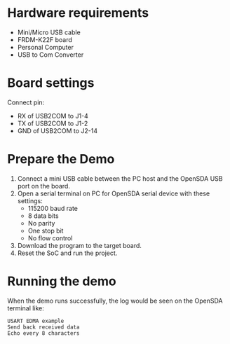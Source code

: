 Hardware requirements
===================
- Mini/Micro USB cable
- FRDM-K22F board
- Personal Computer
- USB to Com Converter

Board settings
============
Connect pin:
- RX of USB2COM to J1-4
- TX of USB2COM to J1-2
- GND of USB2COM to J2-14

Prepare the Demo
===============
1.  Connect a mini USB cable between the PC host and the OpenSDA USB port on the board.
2.  Open a serial terminal on PC for OpenSDA serial device with these settings:
    - 115200 baud rate
    - 8 data bits
    - No parity
    - One stop bit
    - No flow control
3.  Download the program to the target board.
4.  Reset the SoC and run the project.

Running the demo
===============
When the demo runs successfully, the log would be seen on the OpenSDA terminal like:

~~~~~~~~~~~~~~~~~~~~~~~~~~~
USART EDMA example
Send back received data
Echo every 8 characters

~~~~~~~~~~~~~~~~~~~~~~~~~~~
